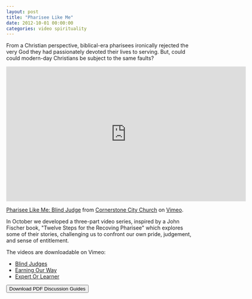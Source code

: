 ```yaml
---
layout: post
title: "Pharisee Like Me"
date: 2012-10-01 00:00:00
categories: video spirituality
---
```


From a Christian perspective, biblical-era pharisees ironically rejected the very God they had passionately devoted their lives to serving. But, could could modern-day Christians be subject to the same faults?

<iframe src="http://player.vimeo.com/video/51132865" width="640" height="360" allowfullscreen="true" frameborder="0"> 
</iframe>
<p>
	<a href="http://vimeo.com/51132865">Pharisee Like Me: Blind Judge</a> from <a href="http://vimeo.com/cornerstonecitychurch">Cornerstone City Church</a> on <a href="http://vimeo.com">Vimeo</a>.
</p>

In October we developed a three-part video series, inspired by a John Fischer book, "Twelve Steps for the Recoving Pharisee" which explores some of their stories, challenging us to confront our own pride, judgement, and sense of entitlement. 

The videos are downloadable on Vimeo:
* [Blind Judges](http://vimeo.com/51132865)
* [Earning Our Way](http://vimeo.com/51597083)
* [Expert Or Learner](http://vimeo.com/52079807)

<a href="/resources/pharisee_guides.zip"><button>Download PDF Discussion Guides</button></a>
